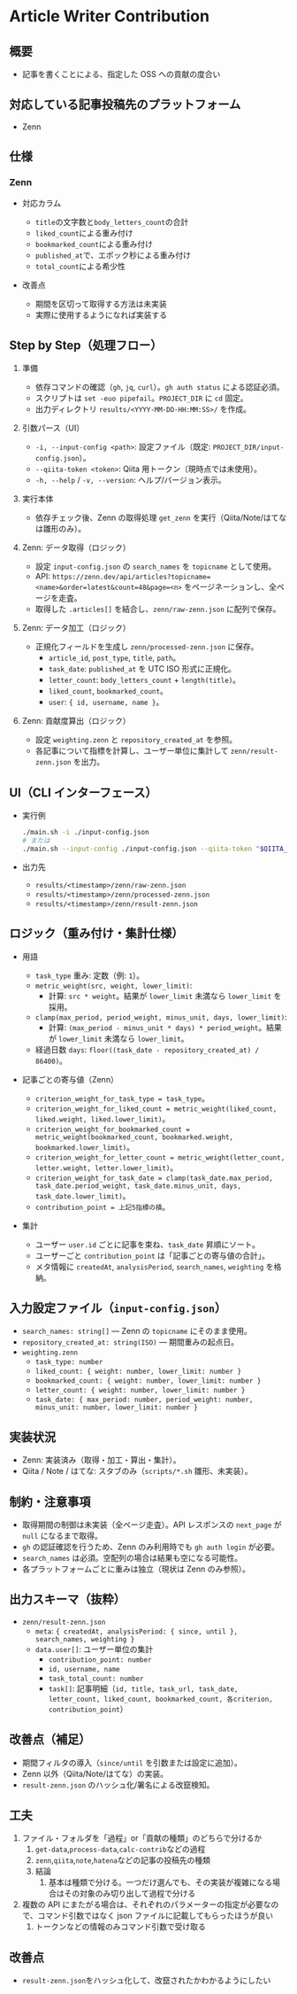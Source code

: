 # Article Writer Contribution

## 概要

- 記事を書くことによる、指定した OSS への貢献の度合い

## 対応している記事投稿先のプラットフォーム

- Zenn

## 仕様

### Zenn

- 対応カラム

  - `title`の文字数と`body_letters_count`の合計
  - `liked_count`による重み付け
  - `bookmarked_count`による重み付け
  - `published_at`で、エポック秒による重み付け
  - `total_count`による希少性

- 改善点
  - 期間を区切って取得する方法は未実装
  - 実際に使用するようになれば実装する

## Step by Step（処理フロー）

1. 準備

   - 依存コマンドの確認（`gh`, `jq`, `curl`）。`gh auth status` による認証必須。
   - スクリプトは `set -euo pipefail`。`PROJECT_DIR` に `cd` 固定。
   - 出力ディレクトリ `results/<YYYY-MM-DD-HH:MM:SS>/` を作成。

2. 引数パース（UI）

   - `-i, --input-config <path>`: 設定ファイル（既定: `PROJECT_DIR/input-config.json`）。
   - `--qiita-token <token>`: Qiita 用トークン（現時点では未使用）。
   - `-h, --help` / `-v, --version`: ヘルプ/バージョン表示。

3. 実行本体

   - 依存チェック後、Zenn の取得処理 `get_zenn` を実行（Qiita/Note/はてなは雛形のみ）。

4. Zenn: データ取得（ロジック）

   - 設定 `input-config.json` の `search_names` を `topicname` として使用。
   - API: `https://zenn.dev/api/articles?topicname=<name>&order=latest&count=48&page=<n>` をページネーションし、全ページを走査。
   - 取得した `.articles[]` を結合し、`zenn/raw-zenn.json` に配列で保存。

5. Zenn: データ加工（ロジック）

   - 正規化フィールドを生成し `zenn/processed-zenn.json` に保存。
     - `article_id`, `post_type`, `title`, `path`。
     - `task_date`: `published_at` を UTC ISO 形式に正規化。
     - `letter_count`: `body_letters_count` + `length(title)`。
     - `liked_count`, `bookmarked_count`。
     - `user`: `{ id, username, name }`。

6. Zenn: 貢献度算出（ロジック）
   - 設定 `weighting.zenn` と `repository_created_at` を参照。
   - 各記事について指標を計算し、ユーザー単位に集計して `zenn/result-zenn.json` を出力。

## UI（CLI インターフェース）

- 実行例

  ```bash
  ./main.sh -i ./input-config.json
  # または
  ./main.sh --input-config ./input-config.json --qiita-token "$QIITA_TOKEN"
  ```

- 出力先
  - `results/<timestamp>/zenn/raw-zenn.json`
  - `results/<timestamp>/zenn/processed-zenn.json`
  - `results/<timestamp>/zenn/result-zenn.json`

## ロジック（重み付け・集計仕様）

- 用語

  - `task_type` 重み: 定数（例: `1`）。
  - `metric_weight(src, weight, lower_limit)`:
    - 計算: `src * weight`。結果が `lower_limit` 未満なら `lower_limit` を採用。
  - `clamp(max_period, period_weight, minus_unit, days, lower_limit)`:
    - 計算: `(max_period - minus_unit * days) * period_weight`。結果が `lower_limit` 未満なら `lower_limit`。
  - 経過日数 `days`: `floor((task_date - repository_created_at) / 86400)`。

- 記事ごとの寄与値（Zenn）

  - `criterion_weight_for_task_type = task_type`。
  - `criterion_weight_for_liked_count = metric_weight(liked_count, liked.weight, liked.lower_limit)`。
  - `criterion_weight_for_bookmarked_count = metric_weight(bookmarked_count, bookmarked.weight, bookmarked.lower_limit)`。
  - `criterion_weight_for_letter_count = metric_weight(letter_count, letter.weight, letter.lower_limit)`。
  - `criterion_weight_for_task_date = clamp(task_date.max_period, task_date.period_weight, task_date.minus_unit, days, task_date.lower_limit)`。
  - `contribution_point = 上記5指標の積`。

- 集計
  - ユーザー `user.id` ごとに記事を束ね、`task_date` 昇順にソート。
  - ユーザーごと `contribution_point` は「記事ごとの寄与値の合計」。
  - メタ情報に `createdAt`, `analysisPeriod`, `search_names`, `weighting` を格納。

## 入力設定ファイル（`input-config.json`）

- `search_names: string[]` — Zenn の `topicname` にそのまま使用。
- `repository_created_at: string(ISO)` — 期間重みの起点日。
- `weighting.zenn`
  - `task_type: number`
  - `liked_count: { weight: number, lower_limit: number }`
  - `bookmarked_count: { weight: number, lower_limit: number }`
  - `letter_count: { weight: number, lower_limit: number }`
  - `task_date: { max_period: number, period_weight: number, minus_unit: number, lower_limit: number }`

## 実装状況

- Zenn: 実装済み（取得・加工・算出・集計）。
- Qiita / Note / はてな: スタブのみ（`scripts/*.sh` 雛形、未実装）。

## 制約・注意事項

- 取得期間の制御は未実装（全ページ走査）。API レスポンスの `next_page` が `null` になるまで取得。
- `gh` の認証確認を行うため、Zenn のみ利用時でも `gh auth login` が必要。
- `search_names` は必須。空配列の場合は結果も空になる可能性。
- 各プラットフォームごとに重みは独立（現状は Zenn のみ参照）。

## 出力スキーマ（抜粋）

- `zenn/result-zenn.json`
  - `meta`: `{ createdAt, analysisPeriod: { since, until }, search_names, weighting }`
  - `data.user[]`: ユーザー単位の集計
    - `contribution_point: number`
    - `id, username, name`
    - `task_total_count: number`
    - `task[]`: 記事明細（`id, title, task_url, task_date, letter_count, liked_count, bookmarked_count, 各criterion, contribution_point`）

## 改善点（補足）

- 期間フィルタの導入（`since/until` を引数または設定に追加）。
- Zenn 以外（Qiita/Note/はてな）の実装。
- `result-zenn.json` のハッシュ化/署名による改竄検知。

## 工夫

1. ファイル・フォルダを「過程」or「貢献の種類」のどちらで分けるか
   1. `get-data`,`process-data`,`calc-contrib`などの過程
   2. `zenn`,`qiita`,`note`,`hatena`などの記事の投稿先の種類
   3. 結論
      1. 基本は種類で分ける。一つだけ選んでも、その実装が複雑になる場合はその対象のみ切り出して過程で分ける
2. 複数の API にまたがる場合は、それぞれのパラメーターの指定が必要なので、コマンド引数ではなく json ファイルに記載してもらったほうが良い
   1. トークンなどの情報のみコマンド引数で受け取る

## 改善点

- `result-zenn.json`をハッシュ化して、改竄されたかわかるようにしたい
